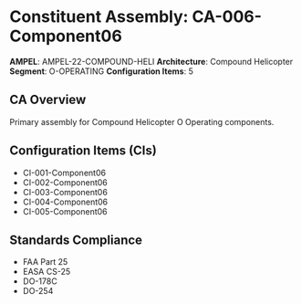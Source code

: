 # Constituent Assembly: CA-006-Component06

**AMPEL**: AMPEL-22-COMPOUND-HELI
**Architecture**: Compound Helicopter
**Segment**: O-OPERATING
**Configuration Items**: 5

## CA Overview
Primary assembly for Compound Helicopter O Operating components.

## Configuration Items (CIs)
- CI-001-Component06
- CI-002-Component06
- CI-003-Component06
- CI-004-Component06
- CI-005-Component06

## Standards Compliance
- FAA Part 25
- EASA CS-25
- DO-178C
- DO-254
